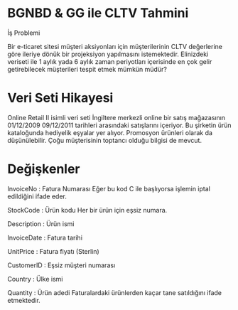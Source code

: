 # BGNBD & GG ile CLTV Tahmini 


İş Problemi

  Bir e-ticaret sitesi müşteri aksiyonları için müşterilerinin CLTV değerlerine göre ileriye dönük bir projeksiyon yapılmasını istemektedir.
Elinizdeki veriseti ile 1 aylık yada 6 aylık zaman
periyotları içerisinde en çok gelir getirebilecek
müşterileri tespit etmek mümkün müdür?


# Veri Seti Hikayesi

Online Retail II isimli veri seti İngiltere merkezli online bir satış mağazasının 01/12/2009 09/12/2011 tarihleri arasındaki satışlarını içeriyor.
Bu şirketin ürün kataloğunda hediyelik eşyalar yer alıyor. Promosyon ürünleri olarak da düşünülebilir. Çoğu müşterisinin toptancı olduğu bilgisi de mevcut.


# Değişkenler

InvoiceNo : Fatura Numarası
Eğer bu kod C ile başlıyorsa işlemin iptal edildiğini ifade eder.


StockCode : Ürün kodu
Her bir ürün için eşsiz numara.


Description : Ürün ismi


InvoiceDate : Fatura tarihi


UnitPrice : Fatura fiyatı (Sterlin)


CustomerID : Eşsiz müşteri numarası



Country : Ülke ismi


Quantity : Ürün adedi
Faturalardaki ürünlerden kaçar tane satıldığını ifade etmektedir.

